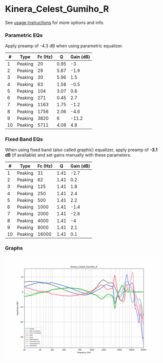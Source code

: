 # Kinera_Celest_Gumiho_R
See [usage instructions](https://github.com/jaakkopasanen/AutoEq#usage) for more options and info.

### Parametric EQs
Apply preamp of -4.3 dB when using parametric equalizer.

|   # | Type    |   Fc (Hz) |    Q |   Gain (dB) |
|-----|---------|-----------|------|-------------|
|   1 | Peaking |        20 | 0.95 |        -3   |
|   2 | Peaking |        29 | 5.67 |        -1.9 |
|   3 | Peaking |        30 | 5.96 |         1.5 |
|   4 | Peaking |        63 | 1.58 |        -0.5 |
|   5 | Peaking |       104 | 3.07 |         0.6 |
|   6 | Peaking |       271 | 0.45 |         2.7 |
|   7 | Peaking |      1163 | 1.75 |        -1.2 |
|   8 | Peaking |      1756 | 2.06 |        -4.6 |
|   9 | Peaking |      3820 | 6    |       -11.2 |
|  10 | Peaking |      5711 | 4.08 |         4.8 |

### Fixed Band EQs
When using fixed band (also called graphic) equalizer, apply preamp of **-3.1 dB** (if available) and set gains manually with these parameters.

|   # | Type    |   Fc (Hz) |    Q |   Gain (dB) |
|-----|---------|-----------|------|-------------|
|   1 | Peaking |        31 | 1.41 |        -2.7 |
|   2 | Peaking |        62 | 1.41 |         0.2 |
|   3 | Peaking |       125 | 1.41 |         1.8 |
|   4 | Peaking |       250 | 1.41 |         2.4 |
|   5 | Peaking |       500 | 1.41 |         2.2 |
|   6 | Peaking |      1000 | 1.41 |        -1.4 |
|   7 | Peaking |      2000 | 1.41 |        -2.8 |
|   8 | Peaking |      4000 | 1.41 |        -4   |
|   9 | Peaking |      8000 | 1.41 |         2.1 |
|  10 | Peaking |     16000 | 1.41 |         0.1 |

### Graphs
![](./Kinera_Celest_Gumiho_R.png)
